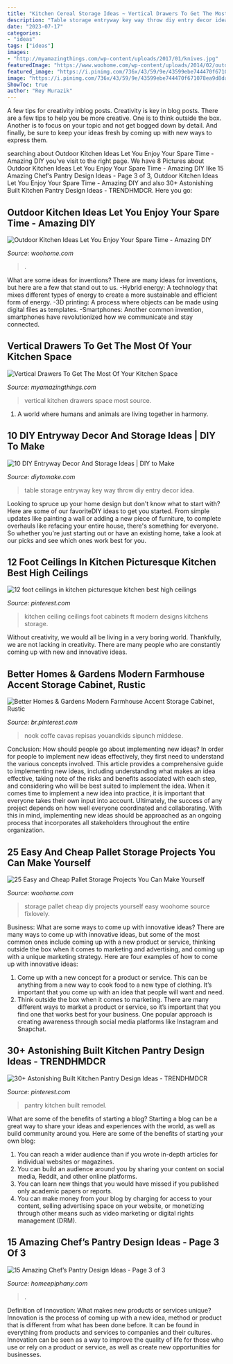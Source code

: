 ```yaml
---
title: "Kitchen Cereal Storage Ideas ~ Vertical Drawers To Get The Most Of Your Kitchen Space"
description: "Table storage entryway key way throw diy entry decor idea"
date: "2023-07-17"
categories:
- "ideas"
tags: ["ideas"]
images:
- "http://myamazingthings.com/wp-content/uploads/2017/01/knives.jpg"
featuredImage: "https://www.woohome.com/wp-content/uploads/2014/02/outdoor-kitchen-9.jpg"
featured_image: "https://i.pinimg.com/736x/43/59/9e/43599ebe744470f671078ea9d8da340f.jpg"
image: "https://i.pinimg.com/736x/43/59/9e/43599ebe744470f671078ea9d8da340f.jpg"
ShowToc: true
author: "Rey Murazik"
---
```



A few tips for creativity inblog posts.
Creativity is key in blog posts. There are a few tips to help you be more creative. One is to think outside the box. Another is to focus on your topic and not get bogged down by detail. And finally, be sure to keep your ideas fresh by coming up with new ways to express them.

	

		
searching about Outdoor Kitchen Ideas Let You Enjoy Your Spare Time - Amazing DIY you've visit to the right page. We have 8 Pictures about Outdoor Kitchen Ideas Let You Enjoy Your Spare Time - Amazing DIY like 15 Amazing Chef’s Pantry Design Ideas - Page 3 of 3, Outdoor Kitchen Ideas Let You Enjoy Your Spare Time - Amazing DIY and also 30+ Astonishing Built Kitchen Pantry Design Ideas - TRENDHMDCR. Here you go:
		
    
## Outdoor Kitchen Ideas Let You Enjoy Your Spare Time - Amazing DIY

<img loading=lazy src="https://www.woohome.com/wp-content/uploads/2014/02/outdoor-kitchen-9.jpg" onerror="this.onerror=null;this.src='https://tse4.mm.bing.net/th?id=OIP.tFdWilu2fD_osa0H4TcVvQHaHa&amp;pid=15.1';" alt="Outdoor Kitchen Ideas Let You Enjoy Your Spare Time - Amazing DIY">

_Source: woohome.com_

>. 

	

What are some ideas for inventions?
There are many ideas for inventions, but here are a few that stand out to us. 
-Hybrid energy: A technology that mixes different types of energy to create a more sustainable and efficient form of energy.
-3D printing: A process where objects can be made using digital files as templates.
-Smartphones: Another common invention, smartphones have revolutionized how we communicate and stay connected.

    
## Vertical Drawers To Get The Most Of Your Kitchen Space

<img loading=lazy src="http://myamazingthings.com/wp-content/uploads/2017/01/knives.jpg" onerror="this.onerror=null;this.src='https://tse2.mm.bing.net/th?id=OIP.2wwTn4GNKHPx6LjGhhk7gAHaJ3&amp;pid=15.1';" alt="Vertical Drawers To Get The Most Of Your Kitchen Space">

_Source: myamazingthings.com_

>vertical kitchen drawers space most source. 

	

1. A world where humans and animals are living together in harmony. 

    
## 10 DIY Entryway Decor And Storage Ideas | DIY To Make

<img loading=lazy src="http://www.diytomake.com/wp-content/uploads/2015/08/entryway-storage-idea.jpg" onerror="this.onerror=null;this.src='https://tse3.mm.bing.net/th?id=OIP.XgLqrzHTZgnd7v2U2fZCNgHaLH&amp;pid=15.1';" alt="10 DIY Entryway Decor And Storage Ideas | DIY to Make">

_Source: diytomake.com_

>table storage entryway key way throw diy entry decor idea. 

	

Looking to spruce up your home design but don't know what to start with? Here are some of our favoriteDIY ideas to get you started. From simple updates like painting a wall or adding a new piece of furniture, to complete overhauls like refacing your entire house, there's something for everyone. So whether you're just starting out or have an existing home, take a look at our picks and see which ones work best for you.

    
## 12 Foot Ceilings In Kitchen Picturesque Kitchen Best High Ceilings

<img loading=lazy src="https://i.pinimg.com/736x/43/59/9e/43599ebe744470f671078ea9d8da340f.jpg" onerror="this.onerror=null;this.src='https://tse2.mm.bing.net/th?id=OIP.5EAdWG_RSEkHsSgIm9N6RwHaJ_&amp;pid=15.1';" alt="12 foot ceilings in kitchen picturesque kitchen best high ceilings">

_Source: pinterest.com_

>kitchen ceiling ceilings foot cabinets ft modern designs kitchens storage. 

	

Without creativity, we would all be living in a very boring world. Thankfully, we are not lacking in creativity. There are many people who are constantly coming up with new and innovative ideas.

    
## Better Homes &amp; Gardens Modern Farmhouse Accent Storage Cabinet, Rustic

<img loading=lazy src="https://i.pinimg.com/736x/15/11/2d/15112dcd0948fc7259e228049de5592d.jpg" onerror="this.onerror=null;this.src='https://tse2.mm.bing.net/th?id=OIP.0TvOhCzcQxoXS9JPUOUIhgHaLH&amp;pid=15.1';" alt="Better Homes &amp; Gardens Modern Farmhouse Accent Storage Cabinet, Rustic">

_Source: br.pinterest.com_

>nook coffe cavas repisas youandkids sipunch middese. 

	

Conclusion: How should people go about implementing new ideas?
In order for people to implement new ideas effectively, they first need to understand the various concepts involved. This article provides a comprehensive guide to implementing new ideas, including understanding what makes an idea effective, taking note of the risks and benefits associated with each step, and considering who will be best suited to implement the idea.
When it comes time to implement a new idea into practice, it is important that everyone takes their own input into account. Ultimately, the success of any project depends on how well everyone coordinated and collaborating. With this in mind, implementing new ideas should be approached as an ongoing process that incorporates all stakeholders throughout the entire organization.

    
## 25 Easy And Cheap Pallet Storage Projects You Can Make Yourself

<img loading=lazy src="https://www.woohome.com/wp-content/uploads/2015/07/pallet-storage-ideas-woohome-14.jpg" onerror="this.onerror=null;this.src='https://tse2.mm.bing.net/th?id=OIP.JQxzJP5e8pxr7iTfmOezwQHaNI&amp;pid=15.1';" alt="25 Easy and Cheap Pallet Storage Projects You Can Make Yourself">

_Source: woohome.com_

>storage pallet cheap diy projects yourself easy woohome source fixlovely. 

	

Business: What are some ways to come up with innovative ideas?
There are many ways to come up with innovative ideas, but some of the most common ones include coming up with a new product or service, thinking outside the box when it comes to marketing and advertising, and coming up with a unique marketing strategy. Here are four examples of how to come up with innovative ideas: 
1. Come up with a new concept for a product or service. This can be anything from a new way to cook food to a new type of clothing. It’s important that you come up with an idea that people will want and need. 
2. Think outside the box when it comes to marketing. There are many different ways to market a product or service, so it’s important that you find one that works best for your business. One popular approach is creating awareness through social media platforms like Instagram and Snapchat.

    
## 30+ Astonishing Built Kitchen Pantry Design Ideas - TRENDHMDCR

<img loading=lazy src="https://i.pinimg.com/736x/23/3a/2d/233a2d0fba243e03a999d6cb471c1b8f.jpg" onerror="this.onerror=null;this.src='https://tse3.mm.bing.net/th?id=OIP.aEjXIHuWxjbiToBy3l-fAwHaJ3&amp;pid=15.1';" alt="30+ Astonishing Built Kitchen Pantry Design Ideas - TRENDHMDCR">

_Source: pinterest.com_

>pantry kitchen built remodel. 

	

What are some of the benefits of starting a blog?
Starting a blog can be a great way to share your ideas and experiences with the world, as well as build community around you. Here are some of the benefits of starting your own blog: 
1. You can reach a wider audience than if you wrote in-depth articles for individual websites or magazines. 
2. You can build an audience around you by sharing your content on social media, Reddit, and other online platforms. 
3. You can learn new things that you would have missed if you published only academic papers or reports. 
4. You can make money from your blog by charging for access to your content, selling advertising space on your website, or monetizing through other means such as video marketing or digital rights management (DRM).

    
## 15 Amazing Chef’s Pantry Design Ideas - Page 3 Of 3

<img loading=lazy src="https://homeepiphany.com/wp-content/uploads/2016/09/15-Amazing-Chefs-Pantry-Design-Ideas-15-768x1152.jpg" onerror="this.onerror=null;this.src='https://tse3.mm.bing.net/th?id=OIP.2KCdDa9Sb7tJGmT04OtBtgHaLH&amp;pid=15.1';" alt="15 Amazing Chef’s Pantry Design Ideas - Page 3 of 3">

_Source: homeepiphany.com_

>. 

	

Definition of Innovation: What makes new products or services unique?
Innovation is the process of coming up with a new idea, method or product that is different from what has been done before. It can be found in everything from products and services to companies and their cultures. Innovation can be seen as a way to improve the quality of life for those who use or rely on a product or service, as well as create new opportunities for businesses.

